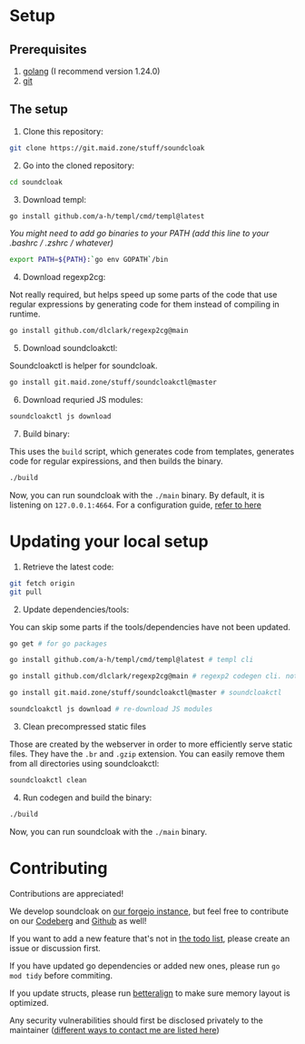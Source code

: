 # Setup
## Prerequisites
1. [golang](https://go.dev) (I recommend version 1.24.0)
2. [git](https://git-scm.com)

## The setup
1. Clone this repository:

```sh
git clone https://git.maid.zone/stuff/soundcloak
```

2. Go into the cloned repository:

```sh
cd soundcloak
```

3. Download templ:

```sh
go install github.com/a-h/templ/cmd/templ@latest
```

*You might need to add go binaries to your PATH (add this line to your .bashrc / .zshrc / whatever)*

```sh
export PATH=${PATH}:`go env GOPATH`/bin
```

4. Download regexp2cg:

Not really required, but helps speed up some parts of the code that use regular expressions by generating code for them instead of compiling in runtime.

```sh
go install github.com/dlclark/regexp2cg@main
```

5. Download soundcloakctl:

Soundcloakctl is helper for soundcloak.

```sh
go install git.maid.zone/stuff/soundcloakctl@master
```

6. Download requried JS modules:

```sh
soundcloakctl js download
```

7. Build binary:

This uses the `build` script, which generates code from templates, generates code for regular expiressions, and then builds the binary.

```sh
./build
```

Now, you can run soundcloak with the `./main` binary. By default, it is listening on `127.0.0.1:4664`. For a configuration guide, [refer to here](INSTANCE_GUIDE.md#configuration-guide)

# Updating your local setup
1. Retrieve the latest code:
```sh
git fetch origin
git pull
```

2. Update dependencies/tools:

You can skip some parts if the tools/dependencies have not been updated.
```sh
go get # for go packages

go install github.com/a-h/templ/cmd/templ@latest # templ cli

go install github.com/dlclark/regexp2cg@main # regexp2 codegen cli. not required unless you've installed it

go install git.maid.zone/stuff/soundcloakctl@master # soundcloakctl

soundcloakctl js download # re-download JS modules
```

3. Clean precompressed static files

Those are created by the webserver in order to more efficiently serve static files. They have the `.br` and `.gzip` extension. You can easily remove them from all directories using soundcloakctl:
```sh
soundcloakctl clean
```

4. Run codegen and build the binary:
```sh
./build
```

Now, you can run soundcloak with the `./main` binary.

# Contributing
Contributions are appreciated!

We develop soundcloak on [our forgejo instance](https://git.maid.zone/stuff/soundcloak), but feel free to contribute on our [Codeberg](https://codeberg.org/maid-zone/soundcloak) and [Github](https://github.com/maid-zone/soundcloak) as well!

If you want to add a new feature that's not in [the todo list](https://git.maid.zone/stuff/soundcloak/issues/1), please create an issue or discussion first.

If you have updated go dependencies or added new ones, please run `go mod tidy` before commiting.

If you update structs, please run [betteralign](https://github.com/dkorunic/betteralign) to make sure memory layout is optimized.

Any security vulnerabilities should first be disclosed privately to the maintainer ([different ways to contact me are listed here](https://laptopc.at))